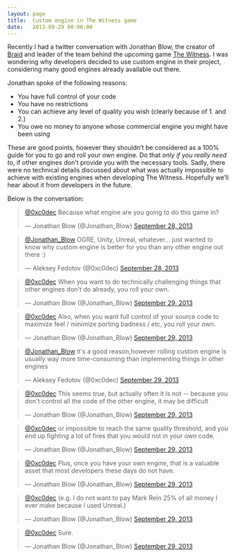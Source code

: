 ```yaml
---
layout: page
title:  Custom engine in The Witness game
date:   2013-09-29 00:00:00
---
```


Recently I had a twitter conversation with Jonathan Blow, the creator of [Braid](http://braid-game.com/) and leader of the team behind the upcoming game [The Witness](http://the-witness.net/).
I was wondering why developers decided to use custom engine in their project, considering many good engines already available out there.

Jonathan spoke of the following reasons:
<ul>
<li>You have full control of your code</li>
<li>You have no restrictions</li>
<li>You can achieve any level of quality you wish (clearly because of 1. and 2.)</li>
<li>You owe no money to anyone whose commercial engine you might have been using</li>
</ul>

These are good points, however they shouldn’t be considered as a 100% guide for you to go and roll your own engine.
Do that *only if you really need to*, if other engines don’t provide you with the necessary tools. Sadly,
there were no technical details discussed about what was actually impossible to achieve with existing engines
when developing The Witness. Hopefully we’ll hear about it from developers in the future.

Below is the conversation:

<!--break-->

<blockquote class="twitter-tweet" lang="en"><p><a href="https://twitter.com/0xc0dec">@0xc0dec</a> Because what engine are you going to do this game in?</p>&mdash; Jonathan Blow (@Jonathan_Blow) <a href="https://twitter.com/Jonathan_Blow/statuses/383965553179635712">September 28, 2013</a></blockquote>
<script async src="//platform.twitter.com/widgets.js" charset="utf-8"></script>
<blockquote class="twitter-tweet" lang="en"><p><a href="https://twitter.com/Jonathan_Blow">@Jonathan_Blow</a> OGRE, Unity, Unreal, whatever... just wanted to know why custom engine is better for you than any other engine out there :)</p>&mdash; Aleksey Fedotov (@0xc0dec) <a href="https://twitter.com/0xc0dec/statuses/383970018838339586">September 28, 2013</a></blockquote>
<script async src="//platform.twitter.com/widgets.js" charset="utf-8"></script>
<blockquote class="twitter-tweet" lang="en"><p><a href="https://twitter.com/0xc0dec">@0xc0dec</a> When you want to do technically challenging things that other engines don&#39;t do already, you roll your own.</p>&mdash; Jonathan Blow (@Jonathan_Blow) <a href="https://twitter.com/Jonathan_Blow/statuses/384214262425452544">September 29, 2013</a></blockquote>
<script async src="//platform.twitter.com/widgets.js" charset="utf-8"></script>
<blockquote class="twitter-tweet" lang="en"><p><a href="https://twitter.com/0xc0dec">@0xc0dec</a> Also, when you want full control of your source code to maximize feel / minimize porting badness / etc, you roll your own.</p>&mdash; Jonathan Blow (@Jonathan_Blow) <a href="https://twitter.com/Jonathan_Blow/statuses/384214363273318400">September 29, 2013</a></blockquote>
<script async src="//platform.twitter.com/widgets.js" charset="utf-8"></script>
<blockquote class="twitter-tweet" lang="en"><p><a href="https://twitter.com/Jonathan_Blow">@Jonathan_Blow</a> it&#39;s a good reason,however rolling custom engine is usually way more time-consuming than implementing things in other engines</p>&mdash; Aleksey Fedotov (@0xc0dec) <a href="https://twitter.com/0xc0dec/statuses/384215829522284544">September 29, 2013</a></blockquote>
<script async src="//platform.twitter.com/widgets.js" charset="utf-8"></script>
<blockquote class="twitter-tweet" lang="en"><p><a href="https://twitter.com/0xc0dec">@0xc0dec</a> This seems true, but actually often it is not -- because you don&#39;t control all the code of the other engine, it may be difficult</p>&mdash; Jonathan Blow (@Jonathan_Blow) <a href="https://twitter.com/Jonathan_Blow/statuses/384329467763503106">September 29, 2013</a></blockquote>
<script async src="//platform.twitter.com/widgets.js" charset="utf-8"></script>
<blockquote class="twitter-tweet" lang="en"><p><a href="https://twitter.com/0xc0dec">@0xc0dec</a> or impossible to reach the same quality threshold, and you end up fighting a lot of fires that you would not in your own code.</p>&mdash; Jonathan Blow (@Jonathan_Blow) <a href="https://twitter.com/Jonathan_Blow/statuses/384329530183151617">September 29, 2013</a></blockquote>
<script async src="//platform.twitter.com/widgets.js" charset="utf-8"></script>
<blockquote class="twitter-tweet" lang="en"><p><a href="https://twitter.com/0xc0dec">@0xc0dec</a> Plus, once you have your own engine, that is a valuable asset that most developers these days do not have.</p>&mdash; Jonathan Blow (@Jonathan_Blow) <a href="https://twitter.com/Jonathan_Blow/statuses/384329626073321472">September 29, 2013</a></blockquote>
<script async src="//platform.twitter.com/widgets.js" charset="utf-8"></script>
<blockquote class="twitter-tweet" lang="en"><p><a href="https://twitter.com/0xc0dec">@0xc0dec</a> (e.g. I do not want to pay Mark Rein 25% of all money I ever make because I used Unreal.)</p>&mdash; Jonathan Blow (@Jonathan_Blow) <a href="https://twitter.com/Jonathan_Blow/statuses/384329696403394560">September 29, 2013</a></blockquote>
<script async src="//platform.twitter.com/widgets.js" charset="utf-8"></script>
<blockquote class="twitter-tweet" lang="en"><p><a href="https://twitter.com/0xc0dec">@0xc0dec</a> Sure.</p>&mdash; Jonathan Blow (@Jonathan_Blow) <a href="https://twitter.com/Jonathan_Blow/statuses/384337309350375424">September 29, 2013</a></blockquote>
<script async src="//platform.twitter.com/widgets.js" charset="utf-8"></script>

